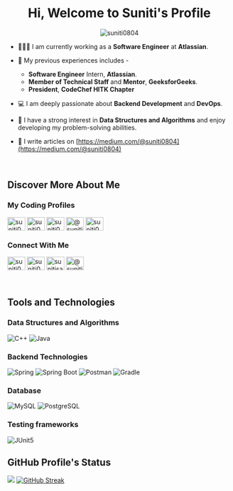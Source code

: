 
<!---![](https://komarev.com/ghpvc/?username=suniti0804)

![GitHub stats](https://github-readme-stats.vercel.app/api?username=suniti0804&show_icons=true&theme=tokyonight)
<br><br><br>
[![GitHub Streak](https://github-readme-streak-stats.herokuapp.com/?user=suniti0804&theme=tokyonight)](https://git.io/streak-stats)  

<p align="center"> <img align="center" src="https://github-readme-stats.vercel.app/api?username=suniti0804&show_icons=true&theme=tokyonight" alt="suniti0804" /></p>

<p align="center"><img align="center" src="https://github-readme-streak-stats.herokuapp.com/?user=suniti0804&show_icons=true&theme=tokyonight_duo" alt="suniti0804" /></p>

<!-- ACTIVITY GRAPH TRACKER 
[![Suniti's github activity graph](https://activity-graph.herokuapp.com/graph?username=suniti0804&theme=react-dark)](https://github.com/suniti0804/github-readme-activity-graph)  


--->

<h1 align="center">Hi, Welcome to Suniti's Profile</h1>
<p align="center"> <img src="https://komarev.com/ghpvc/?username=suniti0804&label=Profile%20views&color=0e75b6&style=flat" alt="suniti0804" /> </p>

<!---<p align="left"> <a href="https://github.com/ryo-ma/github-profile-trophy"><img src="https://github-profile-trophy.vercel.app/?username=suniti0804" alt="suniti0804" /></a> </p> --->
- 👩🏻‍💻 I am currently working as a **Software Engineer** at **Atlassian**.
- 💼 My previous experiences includes -
    -    **Software Engineer** Intern, **Atlassian**.
    -    **Member of Technical Staff** and **Mentor**, **GeeksforGeeks**.
    -    **President**, **CodeChef HITK Chapter**
- 💻 I am deeply passionate about **Backend Development** and **DevOps**.
- 📝 I have a strong interest in **Data Structures and Algorithms** and enjoy developing my problem-solving abilities.
- 📝 I write articles on [https://medium.com/@suniti0804](https://medium.com/@suniti0804)

  <br>

<!---- <p align="center"> <a href="https://twitter.com/suniti0804" target="blank"><img src="https://img.shields.io/twitter/follow/suniti0804?logo=twitter&style=for-the-badge" alt="suniti0804" /></a> </p> ---->
<h2>Discover More About Me</h2>
<h3 align="left">My Coding Profiles</h3>
<a href="https://auth.geeksforgeeks.org/user/suniti0804" target="blank"><img align="center" src="https://raw.githubusercontent.com/rahuldkjain/github-profile-readme-generator/master/src/images/icons/Social/geeks-for-geeks.svg" alt="suniti0804" height="30" width="40" /></a>
<a href="https://www.leetcode.com/suniti0804" target="blank"><img align="center" src="https://raw.githubusercontent.com/rahuldkjain/github-profile-readme-generator/master/src/images/icons/Social/leet-code.svg" alt="suniti0804" height="30" width="40" /></a>
<a href="https://www.hackerrank.com/suniti0804" target="blank"><img align="center" src="https://raw.githubusercontent.com/rahuldkjain/github-profile-readme-generator/master/src/images/icons/Social/hackerrank.svg" alt="suniti0804" height="30" width="40" /></a>
<a href="https://www.hackerearth.com/@suniti0804" target="blank"><img align="center" src="https://static-fastly.hackerearth.com/static/hackerearth/images/logo/HE_identity.png" alt="@suniti0804" height="30" width="40" /></a>
<a href="https://www.codechef.com/users/suniti0804" target="blank"><img align="center" src="https://yt3.googleusercontent.com/Lkx3tvgHdRADC3wXQ5TfJZRTeH4nboEPA_-eJChOZ6jRkOdY35lcg014Whj36rHFXhrHY1T_4cs=s900-c-k-c0x00ffffff-no-rj" alt="suniti0804" height="30" width="40" /></a>


<h3 align="left">Connect With Me</h3>
<p align="left">
<a href="https://twitter.com/suniti0804" target="blank"><img align="center" src="https://raw.githubusercontent.com/rahuldkjain/github-profile-readme-generator/master/src/images/icons/Social/twitter.svg" alt="suniti0804" height="30" width="40" /></a>
<a href="https://linkedin.com/in/suniti0804" target="blank"><img align="center" src="https://raw.githubusercontent.com/rahuldkjain/github-profile-readme-generator/master/src/images/icons/Social/linked-in-alt.svg" alt="suniti0804" height="30" width="40" /></a>
<a href="https://instagram.com/sunitisartverse" target="blank"><img align="center" src="https://raw.githubusercontent.com/rahuldkjain/github-profile-readme-generator/master/src/images/icons/Social/instagram.svg" alt="sunitisartverse" height="30" width="40" /></a>
<a href="https://medium.com/@suniti0804" target="blank"><img align="center" src="https://raw.githubusercontent.com/rahuldkjain/github-profile-readme-generator/master/src/images/icons/Social/medium.svg" alt="@suniti0804" height="30" width="40" /></a>

</p>
<br>
 <h2> Tools and Technologies </h2>
 <h3>Data Structures and Algorithms</h3>
 
 ![C++](https://img.shields.io/static/v1?style=for-the-badge&message=C%2B%2B&color=00599C&logo=C%2B%2B&logoColor=FFFFFF&label=)
 ![Java](https://img.shields.io/static/v1?style=for-the-badge&message=Java&color=00599C&logo=Java&logoColor=FFFFFF&label=)
 
 <h3>Backend Technologies</h3>
 
 ![Spring](https://img.shields.io/static/v1?style=for-the-badge&message=Spring&color=000000&logo=Spring&logoColor=FFFFFF&label=)
 ![Spring Boot](https://img.shields.io/static/v1?style=for-the-badge&message=Spring+Boot&color=6DB33F&logo=Spring+Boot&logoColor=FFFFFF&label=)
 ![Postman](https://img.shields.io/static/v1?style=for-the-badge&message=Postman&color=FF6C37&logo=Postman&logoColor=FFFFFF&label=)
 ![Gradle](https://img.shields.io/static/v1?style=for-the-badge&message=Gradle&color=02303A&logo=Gradle&logoColor=FFFFFF&label=)
 
 <h3>Database</h3>
 
 ![MySQL](https://img.shields.io/static/v1?style=for-the-badge&message=MySQL&color=4479A1&logo=MySQL&logoColor=FFFFFF&label=)
 ![PostgreSQL](https://img.shields.io/static/v1?style=for-the-badge&message=PostgreSQL&color=4479A1&logo=PostgreSQL&logoColor=FFFFFF&label=)
 
 
 <h3> Testing frameworks </h3>
 
 ![JUnit5](https://img.shields.io/static/v1?style=for-the-badge&message=JUnit5&color=25A162&logo=JUnit5&logoColor=FFFFFF&label=)



<!--- <p><img align="left" src="https://github-readme-stats.vercel.app/api/top-langs?username=suniti0804&show_icons=true&locale=en&layout=compact" alt="suniti0804" /></p>--->

<h2>GitHub Profile's Status</h2>
<p align="center">

![](https://github-readme-stats.vercel.app/api?username=suniti0804&show_icons=true&theme=tokyonight)    [![GitHub Streak](https://github-readme-streak-stats.herokuapp.com/?user=suniti0804&theme=tokyonight)](https://git.io/streak-stats)  


</p>
 

            
                                                                    
 
<!---
suniti0804/suniti0804 is a ✨ special ✨ repository because its `README.md` (this file) appears on your GitHub profile.
You can click the Preview link to take a look at your changes.
--->
